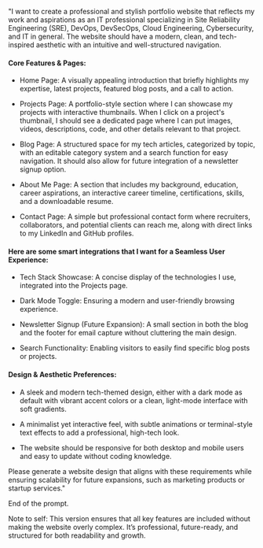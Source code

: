 "I want to create a professional and stylish portfolio website that reflects my work and aspirations as an IT professional specializing in Site Reliability Engineering (SRE), DevOps, DevSecOps, Cloud Engineering, Cybersecurity, and IT in general. The website should have a modern, clean, and tech-inspired aesthetic with an intuitive and well-structured navigation.

#### Core Features & Pages:

- Home Page: A visually appealing introduction that briefly highlights my expertise, latest projects, featured blog posts, and a call to action.

- Projects Page: A portfolio-style section where I can showcase my projects with interactive thumbnails. When I click on a project's thumbnail, I should see a dedicated page where I can put images, videos, descriptions, code, and other details relevant to that project.

- Blog Page: A structured space for my tech articles, categorized by topic, with an editable category system and a search function for easy navigation. It should also allow for future integration of a newsletter signup option.

- About Me Page: A section that includes my background, education, career aspirations, an interactive career timeline, certifications, skills, and a downloadable resume.

- Contact Page: A simple but professional contact form where recruiters, collaborators, and potential clients can reach me, along with direct links to my LinkedIn and GitHub profiles.

#### Here are some smart integrations that I want for a Seamless User Experience:

- Tech Stack Showcase: A concise display of the technologies I use, integrated into the Projects page.

- Dark Mode Toggle: Ensuring a modern and user-friendly browsing experience.

- Newsletter Signup (Future Expansion): A small section in both the blog and the footer for email capture without cluttering the main design.

- Search Functionality: Enabling visitors to easily find specific blog posts or projects.

#### Design & Aesthetic Preferences:

- A sleek and modern tech-themed design, either with a dark mode as default with vibrant accent colors or a clean, light-mode interface with soft gradients.

- A minimalist yet interactive feel, with subtle animations or terminal-style text effects to add a professional, high-tech look.

- The website should be responsive for both desktop and mobile users and easy to update without coding knowledge.

Please generate a website design that aligns with these requirements while ensuring scalability for future expansions, such as marketing products or startup services."

End of the prompt.

Note to self:
This version ensures that all key features are included without making the website overly complex. It’s professional, future-ready, and structured for both readability and growth.
